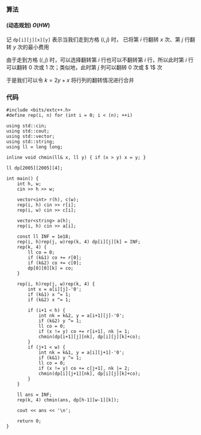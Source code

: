 ### 算法
#### (动态规划) $O(HW)$
记 `dp[i][j][x][y]` 表示当我们走到方格 $(i,j)$ 时， 已将第 $i$ 行翻转 $x$ 次、第 $j$ 行翻转 $y$ 次的最小费用

由于走到方格 $(i,j)$ 时，可以选择翻转第 $i$ 行也可以不翻转第 $i$ 行，所以此时第 $i$ 行可以翻转 $0$ 次或 $1$ 次；类似地，此时第 $j$ 列可以翻转 $0$ 次或 $ 1$ 次

于是我们可以令 $k=2y+x$ 将行列的翻转情况进行合并

### 代码
```
#include <bits/extc++.h>
#define rep(i, n) for (int i = 0; i < (n); ++i)

using std::cin;
using std::cout;
using std::vector;
using std::string;
using ll = long long;

inline void chmin(ll& x, ll y) { if (x > y) x = y; }

ll dp[2005][2005][4];

int main() {
    int h, w;
    cin >> h >> w;

    vector<int> r(h), c(w);
    rep(i, h) cin >> r[i];
    rep(i, w) cin >> c[i];

    vector<string> a(h);
    rep(i, h) cin >> a[i];

    const ll INF = 1e18;
    rep(i, h)rep(j, w)rep(k, 4) dp[i][j][k] = INF;
    rep(k, 4) {
        ll co = 0;
        if (k&1) co += r[0];
        if (k&2) co += c[0];
        dp[0][0][k] = co;
    }

    rep(i, h)rep(j, w)rep(k, 4) {
        int x = a[i][j]-'0';
        if (k&1) x ^= 1;
        if (k&2) x ^= 1;

        if (i+1 < h) { 
            int nk = k&2, y = a[i+1][j]-'0';
            if (k&2) y ^= 1;
            ll co = 0;
            if (x != y) co += r[i+1], nk |= 1;
            chmin(dp[i+1][j][nk], dp[i][j][k]+co);
        }
        if (j+1 < w) { 
            int nk = k&1, y = a[i][j+1]-'0';
            if (k&1) y ^= 1;
            ll co = 0;
            if (x != y) co += c[j+1], nk |= 2;
            chmin(dp[i][j+1][nk], dp[i][j][k]+co);
        }
    }

    ll ans = INF;
    rep(k, 4) chmin(ans, dp[h-1][w-1][k]);

    cout << ans << '\n';

    return 0;
}
```